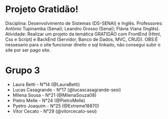 # Projeto Gratidão!
Disciplina: Desenvolvimento de Sistemas (DS-SENAI) e Inglês.
Professores: Antônio Tupinamba (Senai); Leandro Grosso (Senai); Flávia Viana (Inglês).
Atividade: Realizar um projeto da temática GRATIDÃO com FrontEnd (Html, Css e Script) e BackEnd (Servidor, Banco de Dados, MVC, CRUD).
OBS:É nessesario para o site funcionar direito o sql linkado, não consegui subir o site por ser pago site.

# Grupo 3
* Laura Betti - N°14 (@LauraBetti)
* Lucas Casagrande - N°17 (@lucascasagrande-sesi)
* Milena Sousa - N°21 (@MilenaSouza08)
* Pietro Melle - N°24 (@PietroMelle)
* Pyetro Joaquim - N°25 (@Extreme18870)
* Vitor Cecato - N°29 (@vitorcecato-sesi)
